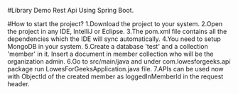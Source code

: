 #Library Demo Rest Api Using Spring Boot.

#How to start the project?
      1.Download the project to your system.
      2.Open the project in any IDE, IntelliJ or Eclipse.
      3.The pom.xml file contains all the dependencies which the IDE will sync automatically.
      4.You need to setup MongoDB in your system.
      5.Create a database 'test' and a collection 'member' in it. Insert a document in member collection who will be the organization             admin.
      6.Go to src/main/java and under com.lowesforgeeks.api package run LowesForGeeksApplication.java file.
      7.APIs can be used now with ObjectId of the created member as loggedInMemberId in the request header.
      
